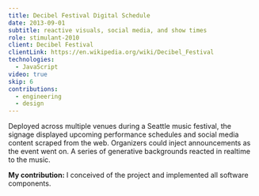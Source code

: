 ```yaml
---
title: Decibel Festival Digital Schedule
date: 2013-09-01
subtitle: reactive visuals, social media, and show times
role: stimulant-2010
client: Decibel Festival
clientLink: https://en.wikipedia.org/wiki/Decibel_Festival
technologies:
  - JavaScript
video: true
skip: 6
contributions:
  - engineering
  - design
---
```


Deployed across multiple venues during a Seattle music festival, the signage displayed upcoming performance schedules and social media content scraped from the web. Organizers could inject announcements as the event went on. A series of generative backgrounds reacted in realtime to the music.

**My contribution:** I conceived of the project and implemented all software components.
